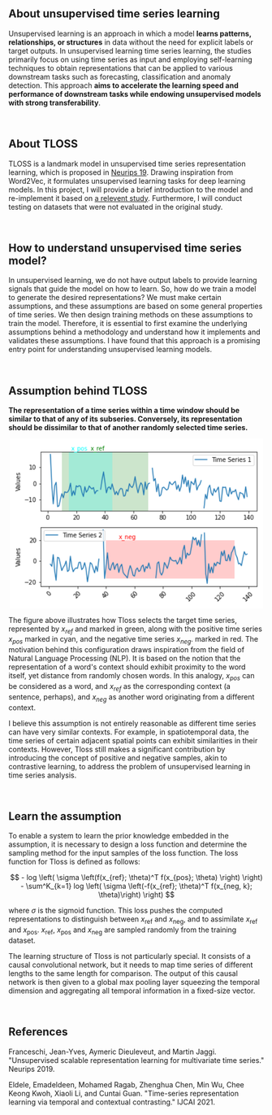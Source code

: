 <br>

About unsupervised time series learning
--------------

Unsupervised learning is an approach in which a model **learns patterns, relationships, or structures** in data without the need for explicit labels or target outputs. In unsupervised learning time series learning, the studies primarily focus on using time series as input and employing self-learning techniques to obtain representations that can be applied to various downstream tasks such as forecasting, classification and anomaly detection. This approach **aims to accelerate the learning speed and performance of downstream tasks while endowing unsupervised models with strong transferability**. 

<br>

About TLOSS
--------------

TLOSS is a landmark model in unsupervised time series representation learning, which is proposed in [Neurips 19](https://proceedings.neurips.cc/paper/2019/hash/53c6de78244e9f528eb3e1cda69699bb-Abstract.html). Drawing inspiration from Word2Vec, it formulates unsupervised learning tasks for deep learning models. In this project, I will provide a brief introduction to the model and re-implement it based on [a relevent study](https://github.com/emadeldeen24/TS-TCC). Furthermore, I will conduct testing on datasets that were not evaluated in the original study.

<br>

How to understand unsupervised time series model?
--------------

In unsupervised learning, we do not have output labels to provide learning signals that guide the model on how to learn. So, how do we train a model to generate the desired representations? We must make certain assumptions, and these assumptions are based on some general properties of time series. We then design training methods on these assumptions to train the model. Therefore, it is essential to first examine the underlying assumptions behind a methodology and understand how it implements and validates these assumptions. I have found that this approach is a promising entry point for understanding unsupervised learning models. 

<br>

Assumption behind TLOSS
--------------

**The representation of a time series within a time window should be similar to that of any of its subseries. Conversely, its representation should be dissimilar to that of another randomly selected time series.**

<p align="center">
<img align="middle" src="https://github.com/Kaimaoge/STmodels_notes/raw/main/Reproduce%20TLOSS/image/tloss.png" width="500" />
</p>

The figure above illustrates how Tloss selects the target time series, represented by $x_{ref}$ and marked in green, along with the positive time series $x_{pos}$ marked in cyan, and the negative time series $x_{neg}$. marked in red. The motivation behind this configuration draws inspiration from the field of Natural Language Processing (NLP). It is based on the notion that the representation of a word's context should exhibit proximity to the word itself, yet distance from randomly chosen words. In this analogy, $x_{pos}$ can be considered as a word, and $x_{ref}$ as the corresponding context (a sentence, perhaps), and $x_{neg}$ as another word originating from a different context.

I believe this assumption is not entirely reasonable as different time series can have very similar contexts. For example, in spatiotemporal data, the time series of certain adjacent spatial points can exhibit similarities in their contexts. However, Tloss still makes a significant contribution by introducing the concept of positive and negative samples, akin to contrastive learning, to address the problem of unsupervised learning in time series analysis.

<br>

Learn the assumption
--------------

To enable a system to learn the prior knowledge embedded in the assumption, it is necessary to design a loss function and determine the sampling method for the input samples of the loss function. The loss function for Tloss is defined as follows:

$$ - log \left( \sigma \left(f(x_{ref}; \theta)^T f(x_{pos}; \theta)  \right) \right) - \sum^K_{k=1} log \left( \sigma \left(-f(x_{ref}; \theta)^T f(x_{neg, k}; \theta)\right) \right)  $$

where $\sigma$ is the sigmoid function. This loss pushes the computed representations to distinguish between $x_{\text{ref}}$ and $x_{\text{neg}}$, and to assimilate $x_{\text{ref}}$ and $x_{\text{pos}}$. $x_{\text{ref}}$, $x_{\text{pos}}$ and $x_{\text{neg}}$ are sampled randomly from the training dataset.

The learning structure of Tloss is not particularly special. It consists of a causal convolutional network, but it needs to map time series of different lengths to the same length for comparison. The output of this causal network is then given to a global max pooling layer squeezing the temporal dimension and aggregating all temporal information in a fixed-size vector.


<br>

References
--------------
Franceschi, Jean-Yves, Aymeric Dieuleveut, and Martin Jaggi. "Unsupervised scalable representation learning for multivariate time series." Neurips 2019.

Eldele, Emadeldeen, Mohamed Ragab, Zhenghua Chen, Min Wu, Chee Keong Kwoh, Xiaoli Li, and Cuntai Guan. "Time-series representation learning via temporal and contextual contrasting." IJCAI 2021.



